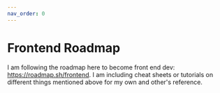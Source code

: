 ```yaml
---
nav_order: 0
---
```

# Frontend Roadmap

I am following the roadmap here to become front end dev: https://roadmap.sh/frontend. I am including cheat sheets or tutorials on different things mentioned above for my own and other's reference.
